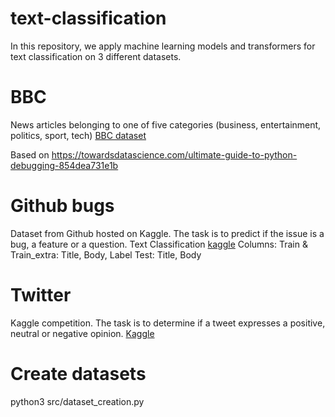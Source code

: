# text-classification
In this repository, we apply machine learning models and transformers for text classification on 3 different datasets.

# BBC
News articles belonging to one of five categories (business, entertainment, politics, sport, tech)
[BBC dataset](http://mlg.ucd.ie/datasets/bbc.html)

Based on https://towardsdatascience.com/ultimate-guide-to-python-debugging-854dea731e1b

# Github bugs
Dataset from Github hosted on Kaggle. The task is to predict if the issue is a bug, a feature or a question.
Text Classification [kaggle](https://www.kaggle.com/anmolkumar/github-bugs-prediction)
Columns:
Train & Train_extra: Title, Body, Label
Test: Title, Body

# Twitter
Kaggle competition. The task is to determine if a tweet expresses a positive, neutral or negative opinion.
[Kaggle](https://www.kaggle.com/c/tweet-sentiment-extraction)

# Create datasets
python3 src/dataset_creation.py
